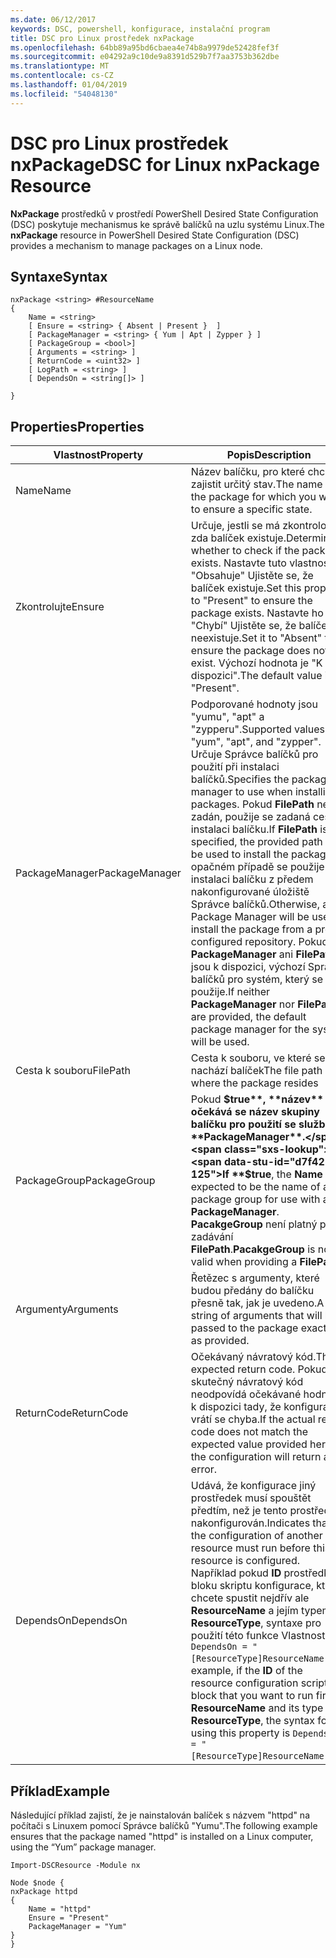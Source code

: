 ```yaml
---
ms.date: 06/12/2017
keywords: DSC, powershell, konfigurace, instalační program
title: DSC pro Linux prostředek nxPackage
ms.openlocfilehash: 64bb89a95bd6cbaea4e74b8a9979de52428fef3f
ms.sourcegitcommit: e04292a9c10de9a8391d529b7f7aa3753b362dbe
ms.translationtype: MT
ms.contentlocale: cs-CZ
ms.lasthandoff: 01/04/2019
ms.locfileid: "54048130"
---
```

# <a name="dsc-for-linux-nxpackage-resource"></a><span data-ttu-id="d7f42-103">DSC pro Linux prostředek nxPackage</span><span class="sxs-lookup"><span data-stu-id="d7f42-103">DSC for Linux nxPackage Resource</span></span>

<span data-ttu-id="d7f42-104">**NxPackage** prostředků v prostředí PowerShell Desired State Configuration (DSC) poskytuje mechanismus ke správě balíčků na uzlu systému Linux.</span><span class="sxs-lookup"><span data-stu-id="d7f42-104">The **nxPackage** resource in PowerShell Desired State Configuration (DSC) provides a mechanism to manage packages on a Linux node.</span></span>

## <a name="syntax"></a><span data-ttu-id="d7f42-105">Syntaxe</span><span class="sxs-lookup"><span data-stu-id="d7f42-105">Syntax</span></span>

```
nxPackage <string> #ResourceName
{
    Name = <string>
    [ Ensure = <string> { Absent | Present }  ]
    [ PackageManager = <string> { Yum | Apt | Zypper } ]
    [ PackageGroup = <bool>]
    [ Arguments = <string> ]
    [ ReturnCode = <uint32> ]
    [ LogPath = <string> ]
    [ DependsOn = <string[]> ]

}
```

## <a name="properties"></a><span data-ttu-id="d7f42-106">Properties</span><span class="sxs-lookup"><span data-stu-id="d7f42-106">Properties</span></span>

|  <span data-ttu-id="d7f42-107">Vlastnost</span><span class="sxs-lookup"><span data-stu-id="d7f42-107">Property</span></span> |  <span data-ttu-id="d7f42-108">Popis</span><span class="sxs-lookup"><span data-stu-id="d7f42-108">Description</span></span> |
|---|---|
| <span data-ttu-id="d7f42-109">Name</span><span class="sxs-lookup"><span data-stu-id="d7f42-109">Name</span></span>| <span data-ttu-id="d7f42-110">Název balíčku, pro které chcete zajistit určitý stav.</span><span class="sxs-lookup"><span data-stu-id="d7f42-110">The name of the package for which you want to ensure a specific state.</span></span>|
| <span data-ttu-id="d7f42-111">Zkontrolujte</span><span class="sxs-lookup"><span data-stu-id="d7f42-111">Ensure</span></span>| <span data-ttu-id="d7f42-112">Určuje, jestli se má zkontrolovat, zda balíček existuje.</span><span class="sxs-lookup"><span data-stu-id="d7f42-112">Determines whether to check if the package exists.</span></span> <span data-ttu-id="d7f42-113">Nastavte tuto vlastnost na "Obsahuje" Ujistěte se, že balíček existuje.</span><span class="sxs-lookup"><span data-stu-id="d7f42-113">Set this property to "Present" to ensure the package exists.</span></span> <span data-ttu-id="d7f42-114">Nastavte ho na "Chybí" Ujistěte se, že balíček neexistuje.</span><span class="sxs-lookup"><span data-stu-id="d7f42-114">Set it to "Absent" to ensure the package does not exist.</span></span> <span data-ttu-id="d7f42-115">Výchozí hodnota je "K dispozici".</span><span class="sxs-lookup"><span data-stu-id="d7f42-115">The default value is "Present".</span></span>|
| <span data-ttu-id="d7f42-116">PackageManager</span><span class="sxs-lookup"><span data-stu-id="d7f42-116">PackageManager</span></span>| <span data-ttu-id="d7f42-117">Podporované hodnoty jsou "yumu", "apt" a "zypperu".</span><span class="sxs-lookup"><span data-stu-id="d7f42-117">Supported values are "yum", "apt", and "zypper".</span></span> <span data-ttu-id="d7f42-118">Určuje Správce balíčků pro použití při instalaci balíčků.</span><span class="sxs-lookup"><span data-stu-id="d7f42-118">Specifies the package manager to use when installing packages.</span></span> <span data-ttu-id="d7f42-119">Pokud **FilePath** není zadán, použije se zadaná cesta k instalaci balíčku.</span><span class="sxs-lookup"><span data-stu-id="d7f42-119">If **FilePath** is specified, the provided path will be used to install the package.</span></span> <span data-ttu-id="d7f42-120">V opačném případě se použije k instalaci balíčku z předem nakonfigurované úložiště Správce balíčků.</span><span class="sxs-lookup"><span data-stu-id="d7f42-120">Otherwise, a Package Manager will be used to install the package from a pre-configured repository.</span></span> <span data-ttu-id="d7f42-121">Pokud ani **PackageManager** ani **FilePath** jsou k dispozici, výchozí Správce balíčků pro systém, který se použije.</span><span class="sxs-lookup"><span data-stu-id="d7f42-121">If neither **PackageManager** nor **FilePath** are provided, the default package manager for the system will be used.</span></span>|
| <span data-ttu-id="d7f42-122">Cesta k souboru</span><span class="sxs-lookup"><span data-stu-id="d7f42-122">FilePath</span></span>| <span data-ttu-id="d7f42-123">Cesta k souboru, ve které se nachází balíček</span><span class="sxs-lookup"><span data-stu-id="d7f42-123">The file path where the package resides</span></span>|
| <span data-ttu-id="d7f42-124">PackageGroup</span><span class="sxs-lookup"><span data-stu-id="d7f42-124">PackageGroup</span></span>| <span data-ttu-id="d7f42-125">Pokud **$true**, **název** očekává se název skupiny balíčku pro použití se službou **PackageManager**.</span><span class="sxs-lookup"><span data-stu-id="d7f42-125">If **$true**, the **Name** is expected to be the name of a package group for use with a **PackageManager**.</span></span> <span data-ttu-id="d7f42-126">**PacakgeGroup** není platný při zadávání **FilePath**.</span><span class="sxs-lookup"><span data-stu-id="d7f42-126">**PacakgeGroup** is not valid when providing a **FilePath**.</span></span>|
| <span data-ttu-id="d7f42-127">Argumenty</span><span class="sxs-lookup"><span data-stu-id="d7f42-127">Arguments</span></span>| <span data-ttu-id="d7f42-128">Řetězec s argumenty, které budou předány do balíčku přesně tak, jak je uvedeno.</span><span class="sxs-lookup"><span data-stu-id="d7f42-128">A string of arguments that will be passed to the package exactly as provided.</span></span>|
| <span data-ttu-id="d7f42-129">ReturnCode</span><span class="sxs-lookup"><span data-stu-id="d7f42-129">ReturnCode</span></span>| <span data-ttu-id="d7f42-130">Očekávaný návratový kód.</span><span class="sxs-lookup"><span data-stu-id="d7f42-130">The expected return code.</span></span> <span data-ttu-id="d7f42-131">Pokud skutečný návratový kód neodpovídá očekávané hodnotě. k dispozici tady, že konfiguraci, vrátí se chyba.</span><span class="sxs-lookup"><span data-stu-id="d7f42-131">If the actual return code does not match the expected value provided here, the configuration will return an error.</span></span>|
| <span data-ttu-id="d7f42-132">DependsOn</span><span class="sxs-lookup"><span data-stu-id="d7f42-132">DependsOn</span></span> | <span data-ttu-id="d7f42-133">Udává, že konfigurace jiný prostředek musí spouštět předtím, než je tento prostředek nakonfigurován.</span><span class="sxs-lookup"><span data-stu-id="d7f42-133">Indicates that the configuration of another resource must run before this resource is configured.</span></span> <span data-ttu-id="d7f42-134">Například pokud **ID** prostředku bloku skriptu konfigurace, který chcete spustit nejdřív ale **ResourceName** a jejím typem je **ResourceType**, syntaxe pro použití této funkce Vlastnost je `DependsOn = "[ResourceType]ResourceName"`.</span><span class="sxs-lookup"><span data-stu-id="d7f42-134">For example, if the **ID** of the resource configuration script block that you want to run first is **ResourceName** and its type is **ResourceType**, the syntax for using this property is `DependsOn = "[ResourceType]ResourceName"`.</span></span>|

## <a name="example"></a><span data-ttu-id="d7f42-135">Příklad</span><span class="sxs-lookup"><span data-stu-id="d7f42-135">Example</span></span>

<span data-ttu-id="d7f42-136">Následující příklad zajistí, že je nainstalován balíček s názvem "httpd" na počítači s Linuxem pomocí Správce balíčků "Yumu".</span><span class="sxs-lookup"><span data-stu-id="d7f42-136">The following example ensures that the package named "httpd" is installed on a Linux computer, using the “Yum” package manager.</span></span>

```
Import-DSCResource -Module nx

Node $node {
nxPackage httpd
{
    Name = "httpd"
    Ensure = "Present"
    PackageManager = "Yum"
}
}
```
